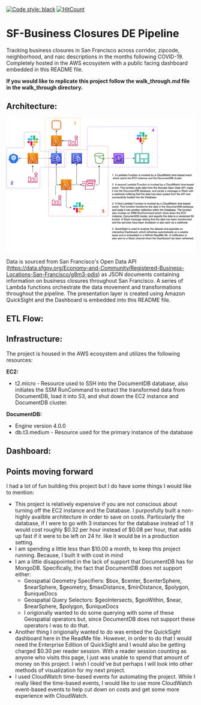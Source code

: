 [![Code style: black](https://img.shields.io/badge/code%20style-black-000000.svg)](https://github.com/psf/black)
[![HitCount](http://hits.dwyl.com/zennerdylan/business_closures_de_pipeline.svg)](http://hits.dwyl.com/zennerdylan/business_closures_de_pipeline)

# SF-Business Closures DE Pipeline

Tracking business closures in San Francisco across corridor, zipcode, neighborhood, and naic descriptions in the months following COVID-19. Completely hosted in the AWS ecosystem with a public facing dashboard embedded in this README file.

**If you would like to replicate this project follow the walk_through.md file in the walk_through directory.**

## Architecture:
![](DE-Project.png)

Data is sourced from San Francisco's Open Data API (https://data.sfgov.org/Economy-and-Community/Registered-Business-Locations-San-Francisco/g8m3-pdis) as JSON documents containing information on business closures throughout San Francisco. A series of Lambda functions orchestrate the data movement and transformations throughout the pipeline. The presentation layer is created using Amazon QuickSight and the Dashboard is embedded into this README file.

## ETL Flow:

## Infrastructure:
The project is housed in the AWS ecosystem and utilizes the following resources:

**EC2:**

- t2.micro - Resource used to SSH into the DocumentDB database, also initiates the SSM RunCommand to extract the transformed data from DocumentDB, load it into S3, and shut down the EC2 instance and DocumentDB cluster.

**DocumentDB:**

- Engine version 4.0.0
- db.t3.medium - Resource used for the primary instance of the database

## Dashboard:

## Points moving forward

I had a lot of fun building this project but I do have some things I would like to mention:

- This project is relatively expensive if you are not conscious about turning off the EC2 instance and the Database. I purposfully built a non-highly availble architecture in order to save on costs. Particularly the database, if I were to go with 3 instances for the database instead of 1 it would cost roughly $0.32 per hour instead of $0.08 per hour, that adds up fast if it were to be left on 24 hr. like it would be in a production setting. 
- I am spending a little less than $10.00 a month, to keep this project running. Because, I built it with cost in mind
- I am a little disappointed in the lack of support that DocumentDB has for MongoDB. Specifically, the fact that DocumentDB does not support either:
  * Geospatial Geometry Specifiers: $box, $center, $centerSphere, $nearSphere, $geometry, $maxDistance, $minDistance, $polygon, $uniqueDocs
  * Geospatial Query Selectors: $geoIntersects, $geoWithin, $near, $nearSphere, $polygon, $uniqueDocs
  * I origionally wanted to do some querying with some of these Geospatial operators but, since DocumentDB does not support these operators I was to do that.
- Another thing I origionally wanted to do was embed the QuickSight dashboard here in the ReadMe file. However, in order to do that I would need the Enterprise Edition of QuickSight and I would also be getting charged $0.30 per reader session. With a reader session counting as anyone who visits this page, I just was unable to spend that amount of money on this project. I wish I could've but perhaps I will look into other methods of visualization for my next project.
- I used CloudWatch time-based events for automating the project. While I really liked the time-based events, I would like to use more CloudWatch event-based events to help cut down on costs and get some more experience with CloudWatch.
